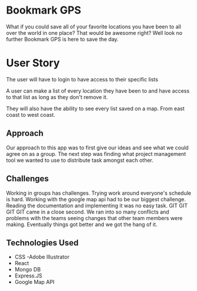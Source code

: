 # Bookmark GPS
What if you could save all of your favorite locations you have been to all over the world in one place? That would be awesome right? Well look no further Bookmark GPS is here to save the day. 



# User Story
The user will have to login to have access to their specific lists

A user can make a list of every location they have been to and have access to that list as long as they don't remove it.

They will also have the ability to see every list saved on a map. From east coast to west coast. 


## Approach
Our approach to this app was to first give our ideas and see what we could agree on as a group. The next step was finding what project management tool we wanted to use to distribute task amongst each other. 


## Challenges
Working in groups has challenges. Trying work around everyone's schedule is hard. Working with the google map api had to be our biggest challenge.  Reading the documentation and implementing it was no easy task.  GIT GIT GIT GIT  came in a close second. We ran into so many conflicts and problems with the teams seeing changes that other team members were making. Eventually things got better and we got the hang of it.

## Technologies Used

- CSS
-Adobe Illustrator
- React
- Mongo DB
- Express.JS
- Google Map API
